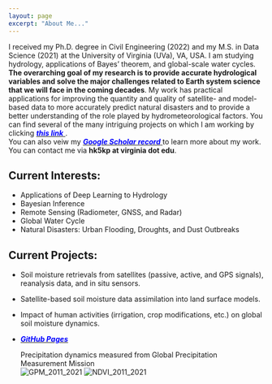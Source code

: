 ```yaml
---
layout: page
excerpt: "About Me..."
---
```


I received my Ph.D. degree in Civil Engineering (2022) and my M.S. in Data Science (2021) at the University of Virginia (UVa), VA, USA. I am studying hydrology, applications of Bayes’ theorem, and global-scale water cycles. __The overarching goal of my research is to provide accurate hydrological variables and solve the major challenges related to Earth system science that we will face in the coming decades__. My work has practical applications for improving the quantity and quality of satellite- and model-based data to more accurately predict natural disasters and to provide a better understanding of the role played by hydrometeorological factors.
You can find several of the many intriguing projects on which I am working by clicking [<span style="color: blue"> __*this link*__ </span>](https://hyunglok-kim.github.io/projects/). \
You can also veiw my [<span style="color: blue"> __*Google Scholar record*__ </span>](https://scholar.google.com/citations?user=ZJx_f8gAAAAJ&hl=en&authuser=1) to learn more about my work. You can contact me via __hk5kp at virginia dot edu__.

## Current Interests:
- Applications of Deep Learning to Hydrology
- Bayesian Inference
- Remote Sensing (Radiometer, GNSS, and Radar)
- Global Water Cycle
- Natural Disasters: Urban Flooding, Droughts, and Dust Outbreaks

## Current Projects:
- Soil moisture retrievals from satellites (passive, active, and GPS signals), reanalysis data, and in situ sensors.
- Satellite-based soil moisture data assimilation into land surface models.
- Impact of human activities (irrigation, crop modifications, etc.) on global soil moisture dynamics.
- [<span style="color: blue"> __*GitHub Pages*__ </span>](https://github.com/Hyunglok-Kim)


  <div class="nav3" style="height:705px;">
    <figcaption> Precipitation dynamics measured from Global Precipitation Measurement Mission </figcaption>
    <img src="{{ "movies/GPM_2011_2021.gif" | prepend: site.baseurl | prepend: site.url}}" alt="GPM_2011_2021" />
    <img src="{{ "movies/NDVI_2011_2021.gif" | prepend: site.baseurl | prepend: site.url}}" alt="NDVI_2011_2021" />
  </div>


